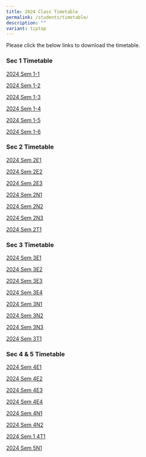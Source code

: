 ```yaml
---
title: 2024 Class Timetable
permalink: /students/timetable/
description: ""
variant: tiptap
---
```

<p>Please click the below links to download the timetable.</p><h3>Sec 1 Timetable</h3><p><a href="/files/School timetable/Term One/2024_Sem1_Class_Timetable__11Jan__1_1.pdf" rel="noopener noreferrer nofollow" target="_blank">2024 Sem 1-1</a></p><p><a href="/files/School timetable/Term One/2024_Sem1_Class_Timetable__11Jan__1_2.pdf" rel="noopener noreferrer nofollow" target="_blank">2024 Sem 1-2</a></p><p><a href="/files/School timetable/Term One/2024_Sem1_Class_Timetable__11Jan__1_3.pdf" rel="noopener noreferrer nofollow" target="_blank">2024 Sem 1-3</a></p><p><a href="/files/School timetable/Term One/2024_Sem1_Class_Timetable__11Jan__1_4.pdf" rel="noopener noreferrer nofollow" target="_blank">2024 Sem 1-4</a></p><p><a href="/files/School timetable/Term One/2024_Sem1_Class_Timetable__11Jan__1_5.pdf" rel="noopener noreferrer nofollow" target="_blank">2024 Sem 1-5</a></p><p><a href="/files/School timetable/Term One/2024_Sem1_Class_Timetable__11Jan__1_6.pdf" rel="noopener noreferrer nofollow" target="_blank">2024 Sem 1-6</a></p><p></p><h3>Sec 2 Timetable</h3><p><a href="/files/School timetable/Term One/2024_Sem1_Class_Timetable__11Jan__2E1.pdf" rel="noopener noreferrer nofollow" target="_blank">2024 Sem 2E1</a></p><p><a href="/files/School timetable/Term One/2024_Sem1_Class_Timetable__11Jan__2E2.pdf" rel="noopener noreferrer nofollow" target="_blank">2024 Sem 2E2</a></p><p><a href="/files/School timetable/Term One/2024_Sem1_Class_Timetable__11Jan__2E3.pdf" rel="noopener noreferrer nofollow" target="_blank">2024 Sem 2E3</a></p><p><a href="/files/School timetable/Term One/2024_Sem1_Class_Timetable__11Jan__2N1.pdf" rel="noopener noreferrer nofollow" target="_blank">2024 Sem 2N1</a></p><p><a href="/files/School timetable/Term One/2024_Sem1_Class_Timetable__11Jan__2N2.pdf" rel="noopener noreferrer nofollow" target="_blank">2024 Sem 2N2</a></p><p><a href="/files/School timetable/Term One/2024_Sem1_Class_Timetable__11Jan__2N3.pdf" rel="noopener noreferrer nofollow" target="_blank">2024 Sem 2N3</a></p><p><a href="/files/School timetable/Term One/2024_Sem1_Class_Timetable__11Jan__2T1.pdf" rel="noopener noreferrer nofollow" target="_blank">2024 Sem 2T1</a></p><h3>Sec 3 Timetable</h3><p><a href="/files/School timetable/Term One/2024_Sem1_Class_Timetable__11Jan__3E1.pdf" rel="noopener noreferrer nofollow" target="_blank">2024 Sem 3E1</a></p><p><a href="/files/School timetable/Term One/2024_Sem1_Class_Timetable__11Jan__3E2.pdf" rel="noopener noreferrer nofollow" target="_blank">2024 Sem 3E2</a></p><p><a href="/files/School timetable/Term One/2024_Sem1_Class_Timetable__12Jan__3E3.pdf" rel="noopener noreferrer nofollow" target="_blank">2024 Sem 3E3</a></p><p><a href="/files/School timetable/Term One/2024_Sem1_Class_Timetable__11Jan__3E4.pdf" rel="noopener noreferrer nofollow" target="_blank">2024 Sem 3E4</a></p><p><a href="/files/School timetable/Term One/2024_Sem1_Class_Timetable__11Jan__3N1.pdf" rel="noopener noreferrer nofollow" target="_blank">2024 Sem 3N1</a></p><p><a href="/files/School timetable/Term One/2024_Sem1_Class_Timetable__11Jan__3N2.pdf" rel="noopener noreferrer nofollow" target="_blank">2024 Sem 3N2</a></p><p><a href="/files/School timetable/Term One/2024_Sem1_Class_Timetable__11Jan__3N3.pdf" rel="noopener noreferrer nofollow" target="_blank">2024 Sem 3N3</a></p><p><a href="/files/School timetable/Term One/2024_Sem1_Class_Timetable__11Jan__3T1.pdf" rel="noopener noreferrer nofollow" target="_blank">2024 Sem 3T1</a></p><p></p><h3>Sec 4 &amp; 5 Timetable</h3><p><a href="/files/School timetable/Term One/2024_Sem1_Class_Timetable__11Jan__4E1.pdf" rel="noopener noreferrer nofollow" target="_blank">2024 Sem 4E1</a></p><p><a href="/files/School timetable/Term One/2024_Sem1_Class_Timetable__11Jan__4E2.pdf" rel="noopener noreferrer nofollow" target="_blank">2024 Sem 4E2</a></p><p><a href="/files/School timetable/Term One/2024_Sem1_Class_Timetable__11Jan__4E3.pdf" rel="noopener noreferrer nofollow" target="_blank">2024 Sem 4E3</a></p><p><a href="/files/School timetable/Term One/2024_Sem1_Class_Timetable__11Jan__4E4.pdf" rel="noopener noreferrer nofollow" target="_blank">2024 Sem 4E4</a></p><p><a href="/files/School timetable/Term One/2024_Sem1_Class_Timetable__11Jan__4N1.pdf" rel="noopener noreferrer nofollow" target="_blank">2024 Sem 4N1</a></p><p><a href="/files/School timetable/Term One/2024_Sem1_Class_Timetable__11Jan__4N2.pdf" rel="noopener noreferrer nofollow" target="_blank">2024 Sem 4N2</a></p><p><a href="/files/School timetable/Term One/2024_Sem1_Class_Timetable__11Jan__4T1.pdf" rel="noopener noreferrer nofollow" target="_blank">2024 Sem 1 4T1</a></p><p><a href="/files/School timetable/Term One/2024_Sem1_Class_Timetable__11Jan__5N1.pdf" rel="noopener noreferrer nofollow" target="_blank">2024 Sem 5N1</a></p><p></p><p></p><p></p>